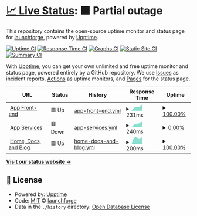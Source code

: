 # [📈 Live Status](https://status.launchforge.co): <!--live status--> **🟧 Partial outage**

This repository contains the open-source uptime monitor and status page for [launchforge](https://status.launchforge.co), powered by [Upptime](https://github.com/upptime/upptime).

[![Uptime CI](https://github.com/launchforge/upptime/workflows/Uptime%20CI/badge.svg)](https://github.com/launchforge/upptime/actions?query=workflow%3A%22Uptime+CI%22)
[![Response Time CI](https://github.com/launchforge/upptime/workflows/Response%20Time%20CI/badge.svg)](https://github.com/launchforge/upptime/actions?query=workflow%3A%22Response+Time+CI%22)
[![Graphs CI](https://github.com/launchforge/upptime/workflows/Graphs%20CI/badge.svg)](https://github.com/launchforge/upptime/actions?query=workflow%3A%22Graphs+CI%22)
[![Static Site CI](https://github.com/launchforge/upptime/workflows/Static%20Site%20CI/badge.svg)](https://github.com/launchforge/upptime/actions?query=workflow%3A%22Static+Site+CI%22)
[![Summary CI](https://github.com/launchforge/upptime/workflows/Summary%20CI/badge.svg)](https://github.com/launchforge/upptime/actions?query=workflow%3A%22Summary+CI%22)

With [Upptime](https://upptime.js.org), you can get your own unlimited and free uptime monitor and status page, powered entirely by a GitHub repository. We use [Issues](https://github.com/launchforge/upptime/issues) as incident reports, [Actions](https://github.com/launchforge/upptime/actions) as uptime monitors, and [Pages](https://status.launchforge.co) for the status page.

<!--start: status pages-->
<!-- This summary is generated by Upptime (https://github.com/upptime/upptime) -->
<!-- Do not edit this manually, your changes will be overwritten -->
<!-- prettier-ignore -->
| URL | Status | History | Response Time | Uptime |
| --- | ------ | ------- | ------------- | ------ |
| <img alt="" src="https://favicons.githubusercontent.com/app.launchforge.co" height="13"> [App Front-end](https://app.launchforge.co) | 🟩 Up | [app-front-end.yml](https://github.com/launchforge/upptime/commits/HEAD/history/app-front-end.yml) | <details><summary><img alt="Response time graph" src="./graphs/app-front-end/response-time-week.png" height="20"> 231ms</summary><br><a href="https://status.launchforge.co/history/app-front-end"><img alt="Response time 231" src="https://img.shields.io/endpoint?url=https%3A%2F%2Fraw.githubusercontent.com%2Flaunchforge%2Fupptime%2FHEAD%2Fapi%2Fapp-front-end%2Fresponse-time.json"></a><br><a href="https://status.launchforge.co/history/app-front-end"><img alt="24-hour response time 231" src="https://img.shields.io/endpoint?url=https%3A%2F%2Fraw.githubusercontent.com%2Flaunchforge%2Fupptime%2FHEAD%2Fapi%2Fapp-front-end%2Fresponse-time-day.json"></a><br><a href="https://status.launchforge.co/history/app-front-end"><img alt="7-day response time 231" src="https://img.shields.io/endpoint?url=https%3A%2F%2Fraw.githubusercontent.com%2Flaunchforge%2Fupptime%2FHEAD%2Fapi%2Fapp-front-end%2Fresponse-time-week.json"></a><br><a href="https://status.launchforge.co/history/app-front-end"><img alt="30-day response time 231" src="https://img.shields.io/endpoint?url=https%3A%2F%2Fraw.githubusercontent.com%2Flaunchforge%2Fupptime%2FHEAD%2Fapi%2Fapp-front-end%2Fresponse-time-month.json"></a><br><a href="https://status.launchforge.co/history/app-front-end"><img alt="1-year response time 231" src="https://img.shields.io/endpoint?url=https%3A%2F%2Fraw.githubusercontent.com%2Flaunchforge%2Fupptime%2FHEAD%2Fapi%2Fapp-front-end%2Fresponse-time-year.json"></a></details> | <details><summary><a href="https://status.launchforge.co/history/app-front-end">100.00%</a></summary><a href="https://status.launchforge.co/history/app-front-end"><img alt="All-time uptime 100.00%" src="https://img.shields.io/endpoint?url=https%3A%2F%2Fraw.githubusercontent.com%2Flaunchforge%2Fupptime%2FHEAD%2Fapi%2Fapp-front-end%2Fuptime.json"></a><br><a href="https://status.launchforge.co/history/app-front-end"><img alt="24-hour uptime 100.00%" src="https://img.shields.io/endpoint?url=https%3A%2F%2Fraw.githubusercontent.com%2Flaunchforge%2Fupptime%2FHEAD%2Fapi%2Fapp-front-end%2Fuptime-day.json"></a><br><a href="https://status.launchforge.co/history/app-front-end"><img alt="7-day uptime 100.00%" src="https://img.shields.io/endpoint?url=https%3A%2F%2Fraw.githubusercontent.com%2Flaunchforge%2Fupptime%2FHEAD%2Fapi%2Fapp-front-end%2Fuptime-week.json"></a><br><a href="https://status.launchforge.co/history/app-front-end"><img alt="30-day uptime 100.00%" src="https://img.shields.io/endpoint?url=https%3A%2F%2Fraw.githubusercontent.com%2Flaunchforge%2Fupptime%2FHEAD%2Fapi%2Fapp-front-end%2Fuptime-month.json"></a><br><a href="https://status.launchforge.co/history/app-front-end"><img alt="1-year uptime 100.00%" src="https://img.shields.io/endpoint?url=https%3A%2F%2Fraw.githubusercontent.com%2Flaunchforge%2Fupptime%2FHEAD%2Fapi%2Fapp-front-end%2Fuptime-year.json"></a></details>
| <img alt="" src="https://favicons.githubusercontent.com/services.launchforge.co" height="13"> [App Services](https://services.launchforge.co/health) | 🟥 Down | [app-services.yml](https://github.com/launchforge/upptime/commits/HEAD/history/app-services.yml) | <details><summary><img alt="Response time graph" src="./graphs/app-services/response-time-week.png" height="20"> 240ms</summary><br><a href="https://status.launchforge.co/history/app-services"><img alt="Response time 240" src="https://img.shields.io/endpoint?url=https%3A%2F%2Fraw.githubusercontent.com%2Flaunchforge%2Fupptime%2FHEAD%2Fapi%2Fapp-services%2Fresponse-time.json"></a><br><a href="https://status.launchforge.co/history/app-services"><img alt="24-hour response time 240" src="https://img.shields.io/endpoint?url=https%3A%2F%2Fraw.githubusercontent.com%2Flaunchforge%2Fupptime%2FHEAD%2Fapi%2Fapp-services%2Fresponse-time-day.json"></a><br><a href="https://status.launchforge.co/history/app-services"><img alt="7-day response time 240" src="https://img.shields.io/endpoint?url=https%3A%2F%2Fraw.githubusercontent.com%2Flaunchforge%2Fupptime%2FHEAD%2Fapi%2Fapp-services%2Fresponse-time-week.json"></a><br><a href="https://status.launchforge.co/history/app-services"><img alt="30-day response time 240" src="https://img.shields.io/endpoint?url=https%3A%2F%2Fraw.githubusercontent.com%2Flaunchforge%2Fupptime%2FHEAD%2Fapi%2Fapp-services%2Fresponse-time-month.json"></a><br><a href="https://status.launchforge.co/history/app-services"><img alt="1-year response time 240" src="https://img.shields.io/endpoint?url=https%3A%2F%2Fraw.githubusercontent.com%2Flaunchforge%2Fupptime%2FHEAD%2Fapi%2Fapp-services%2Fresponse-time-year.json"></a></details> | <details><summary><a href="https://status.launchforge.co/history/app-services">0.00%</a></summary><a href="https://status.launchforge.co/history/app-services"><img alt="All-time uptime 0.00%" src="https://img.shields.io/endpoint?url=https%3A%2F%2Fraw.githubusercontent.com%2Flaunchforge%2Fupptime%2FHEAD%2Fapi%2Fapp-services%2Fuptime.json"></a><br><a href="https://status.launchforge.co/history/app-services"><img alt="24-hour uptime 0.00%" src="https://img.shields.io/endpoint?url=https%3A%2F%2Fraw.githubusercontent.com%2Flaunchforge%2Fupptime%2FHEAD%2Fapi%2Fapp-services%2Fuptime-day.json"></a><br><a href="https://status.launchforge.co/history/app-services"><img alt="7-day uptime 0.00%" src="https://img.shields.io/endpoint?url=https%3A%2F%2Fraw.githubusercontent.com%2Flaunchforge%2Fupptime%2FHEAD%2Fapi%2Fapp-services%2Fuptime-week.json"></a><br><a href="https://status.launchforge.co/history/app-services"><img alt="30-day uptime 0.00%" src="https://img.shields.io/endpoint?url=https%3A%2F%2Fraw.githubusercontent.com%2Flaunchforge%2Fupptime%2FHEAD%2Fapi%2Fapp-services%2Fuptime-month.json"></a><br><a href="https://status.launchforge.co/history/app-services"><img alt="1-year uptime 0.00%" src="https://img.shields.io/endpoint?url=https%3A%2F%2Fraw.githubusercontent.com%2Flaunchforge%2Fupptime%2FHEAD%2Fapi%2Fapp-services%2Fuptime-year.json"></a></details>
| <img alt="" src="https://favicons.githubusercontent.com/launchforge.co" height="13"> [Home, Docs, and Blog](https://launchforge.co) | 🟩 Up | [home-docs-and-blog.yml](https://github.com/launchforge/upptime/commits/HEAD/history/home-docs-and-blog.yml) | <details><summary><img alt="Response time graph" src="./graphs/home-docs-and-blog/response-time-week.png" height="20"> 200ms</summary><br><a href="https://status.launchforge.co/history/home-docs-and-blog"><img alt="Response time 200" src="https://img.shields.io/endpoint?url=https%3A%2F%2Fraw.githubusercontent.com%2Flaunchforge%2Fupptime%2FHEAD%2Fapi%2Fhome-docs-and-blog%2Fresponse-time.json"></a><br><a href="https://status.launchforge.co/history/home-docs-and-blog"><img alt="24-hour response time 200" src="https://img.shields.io/endpoint?url=https%3A%2F%2Fraw.githubusercontent.com%2Flaunchforge%2Fupptime%2FHEAD%2Fapi%2Fhome-docs-and-blog%2Fresponse-time-day.json"></a><br><a href="https://status.launchforge.co/history/home-docs-and-blog"><img alt="7-day response time 200" src="https://img.shields.io/endpoint?url=https%3A%2F%2Fraw.githubusercontent.com%2Flaunchforge%2Fupptime%2FHEAD%2Fapi%2Fhome-docs-and-blog%2Fresponse-time-week.json"></a><br><a href="https://status.launchforge.co/history/home-docs-and-blog"><img alt="30-day response time 200" src="https://img.shields.io/endpoint?url=https%3A%2F%2Fraw.githubusercontent.com%2Flaunchforge%2Fupptime%2FHEAD%2Fapi%2Fhome-docs-and-blog%2Fresponse-time-month.json"></a><br><a href="https://status.launchforge.co/history/home-docs-and-blog"><img alt="1-year response time 200" src="https://img.shields.io/endpoint?url=https%3A%2F%2Fraw.githubusercontent.com%2Flaunchforge%2Fupptime%2FHEAD%2Fapi%2Fhome-docs-and-blog%2Fresponse-time-year.json"></a></details> | <details><summary><a href="https://status.launchforge.co/history/home-docs-and-blog">100.00%</a></summary><a href="https://status.launchforge.co/history/home-docs-and-blog"><img alt="All-time uptime 100.00%" src="https://img.shields.io/endpoint?url=https%3A%2F%2Fraw.githubusercontent.com%2Flaunchforge%2Fupptime%2FHEAD%2Fapi%2Fhome-docs-and-blog%2Fuptime.json"></a><br><a href="https://status.launchforge.co/history/home-docs-and-blog"><img alt="24-hour uptime 100.00%" src="https://img.shields.io/endpoint?url=https%3A%2F%2Fraw.githubusercontent.com%2Flaunchforge%2Fupptime%2FHEAD%2Fapi%2Fhome-docs-and-blog%2Fuptime-day.json"></a><br><a href="https://status.launchforge.co/history/home-docs-and-blog"><img alt="7-day uptime 100.00%" src="https://img.shields.io/endpoint?url=https%3A%2F%2Fraw.githubusercontent.com%2Flaunchforge%2Fupptime%2FHEAD%2Fapi%2Fhome-docs-and-blog%2Fuptime-week.json"></a><br><a href="https://status.launchforge.co/history/home-docs-and-blog"><img alt="30-day uptime 100.00%" src="https://img.shields.io/endpoint?url=https%3A%2F%2Fraw.githubusercontent.com%2Flaunchforge%2Fupptime%2FHEAD%2Fapi%2Fhome-docs-and-blog%2Fuptime-month.json"></a><br><a href="https://status.launchforge.co/history/home-docs-and-blog"><img alt="1-year uptime 100.00%" src="https://img.shields.io/endpoint?url=https%3A%2F%2Fraw.githubusercontent.com%2Flaunchforge%2Fupptime%2FHEAD%2Fapi%2Fhome-docs-and-blog%2Fuptime-year.json"></a></details>

<!--end: status pages-->

[**Visit our status website →**](https://status.launchforge.co)

## 📄 License

- Powered by: [Upptime](https://github.com/upptime/upptime)
- Code: [MIT](./LICENSE) © [launchforge](https://status.launchforge.co)
- Data in the `./history` directory: [Open Database License](https://opendatacommons.org/licenses/odbl/1-0/)
